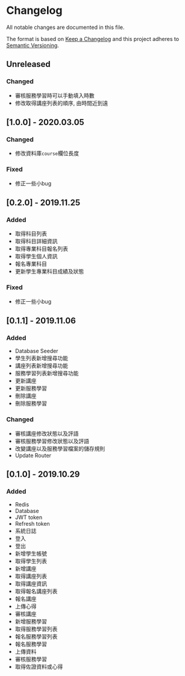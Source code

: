 # Changelog

All notable changes are documented in this file.

The format is based on [Keep a Changelog](http://keepachangelog.com/en/1.0.0/) and this project adheres to [Semantic Versioning](http://semver.org/spec/v2.0.0.html).

## Unreleased

### Changed

- 審核服務學習時可以手動填入時數
- 修改取得講座列表的順序, 由時間近到遠

## [1.0.0] - 2020.03.05

### Changed

- 修改資料庫`course`欄位長度

### Fixed

- 修正一些小bug

## [0.2.0] - 2019.11.25

### Added

- 取得科目列表
- 取得科目詳細資訊
- 取得專業科目報名列表
- 取得學生個人資訊
- 報名專業科目
- 更新學生專業科目成績及狀態

### Fixed

- 修正一些小bug

## [0.1.1] - 2019.11.06

### Added

- Database Seeder
- 學生列表新增搜尋功能
- 講座列表新增搜尋功能
- 服務學習列表新增搜尋功能
- 更新講座
- 更新服務學習
- 刪除講座
- 刪除服務學習

### Changed

- 審核講座修改狀態以及評語
- 審核服務學習修改狀態以及評語
- 改變講座以及服務學習檔案的儲存規則
- Update Router

## [0.1.0] - 2019.10.29

### Added

- Redis
- Database
- JWT token
- Refresh token
- 系統日誌
- 登入
- 登出
- 新增學生帳號
- 取得學生列表
- 新增講座
- 取得講座列表
- 取得講座資訊
- 取得報名講座列表
- 報名講座
- 上傳心得
- 審核講座
- 新增服務學習
- 取得服務學習列表
- 報名服務學習列表
- 報名服務學習
- 上傳資料
- 審核服務學習
- 取得佐證資料或心得

